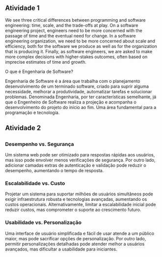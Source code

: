<h2>Atividade 1 </h2>

We see three critical differences between programming and software engineering: time, scale, and the trade-offs at play. On a software engineering project, engineers need to be more concerned with the passage of time and the eventual need for change. In a software engineering organization, we need to be more concerned about scale and efficiency, both for the software we produce as well as for the organization that is producing it. Finally, as software engineers, we are asked to make more complex decisions with higher-stakes outcomes, often based on imprecise estimates of time and growth.

O que é Engenharia de Software?

Engenharia de Software é a área que trabalha com o planejamento desenvolvimento de um terminado software, criado para suprir alguma necessidade, melhorar a produtividade, automatizar tarefas e solucionar problemas. Denominada Engenharia, por ter características semelhante, já que o Engenheiro de Software realiza a projeção e acompanha o desenvolvimento do projeto do inicio ao fim. Uma área fundamental para a programação e tecnologia.


<h2>Atividade 2<h2>

<h3> Desempenho vs. Segurança </h3>

Um sistema web pode ser otimizado para respostas rápidas aos usuários, mas isso pode envolver menos verificações de segurança. Por outro lado, adicionar camadas extras de autenticação e validação pode reduzir o desempenho, aumentando o tempo de resposta.

<h3>Escalabilidade vs. Custo</h3>

Projetar um sistema para suportar milhões de usuários simultâneos pode exigir infraestrutura robusta e tecnologias avançadas, aumentando os custos operacionais. Alternativamente, limitar a escalabilidade inicial pode reduzir custos, mas comprometer o suporte ao crescimento futuro.

<h3>Usabilidade vs. Personalização</h3>

Uma interface de usuário simplificada e fácil de usar atende a um público maior, mas pode sacrificar opções de personalização. Por outro lado, permitir personalizações detalhadas pode atender melhor a usuários avançados, mas dificultar a usabilidade para iniciantes.


